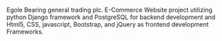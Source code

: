 Egole Bearing general trading plc. E-Commerce Website project utilizing python Django framework and PostgreSQL for backend development and Html5, CSS, javascript, Bootstrap, and jQuery as frontend development Frameworks.
